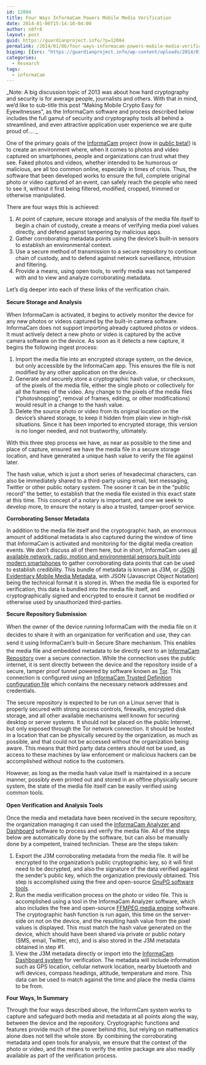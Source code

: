 ```yaml
---
id: 12084
title: Four Ways InformaCam Powers Mobile Media Verification
date: 2014-01-06T15:14:16-04:00
author: n8fr8
layout: post
guid: https://guardianproject.info/?p=12084
permalink: /2014/01/06/four-ways-informacam-powers-mobile-media-verification/
bigimg: [{src: "https://guardianproject.info/wp-content/uploads/2014/01/informacambanner1.jpg",}]
categories:
  - Research
tags:
  - informaCam
---
```

_Note: A big discussion topic of 2013 was about how hard cryptography and security is for average people, journalists and others. With that in mind, we’d like to sub-title this post “Making Mobile Crypto Easy for Eyewitnesses”, as the InformaCam software and process described below includes the full gamut of security and cryptography tools all behind a streamlined, and even attractive application user experience we are quite proud of…. _

One of the primary goals of the [InformaCam](https://guardianproject.info/informa) project (now in [public beta!](https://guardianproject.info/informa)) is to create an environment where, when it comes to photos and video captured on smartphones, people and organizations can trust what they see. Faked photos and videos, whether intended to be humorous or malicious, are all too common online, especially in times of crisis. Thus, the software that been developed works to ensure the full, complete original photo or video captured of an event, can safely reach the people who need to see it, without it first being filtered, modified, cropped, trimmed or otherwise manipulated.

There are four ways this is achieved:

  1. At point of capture, secure storage and analysis of the media file itself to begin a chain of custody, create a means of verifying media pixel values directly, and defend against tampering by malicious apps.
  2. Gather corroborating metadata points using the device’s built-in sensors to establish an environmental context.
  3. Use a secure method of transmission to a secure repository to continue chain of custody, and to defend against network surveillance, intrusion and filtering.
  4. Provide a means, using open tools, to verify media was not tampered with and to view and analyze corroborating metadata.

Let’s dig deeper into each of these links of the verification chain.

<strong style="line-height: 1.5em;">Secure Storage and Analysis</strong>

When InformaCam is activated, it begins to actively monitor the device for any new photos or videos captured by the built-in camera software. InformaCam does not support importing already captured photos or videos. It must actively detect a new photo or video is captured by the active camera software on the device. As soon as it detects a new capture, it begins the following ingest process:

  1. Import the media file into an encrypted storage system, on the device, but only accessible by the InformaCam app. This ensures the file is not modified by any other application on the device.
  2. Generate and securely store a cryptographic hash value, or checksum, of the pixels of the media file, either the single photo or collectively for all the frames of the video. Any change to the pixels of the media files (“photoshopping”, removal of frames, editing, or other modifications) would result in a change to the hash value.
  3. Delete the source photo or video from its original location on the device’s shared storage, to keep it hidden from plain view in high-risk situations. Since it has been imported to encrypted storage, this version is no longer needed, and not trustworthy, ultimately.

With this three step process we have, as near as possible to the time and place of capture, ensured we have the media file in a secure storage location, and have generated a unique hash value to verify the file against later.

The hash value, which is just a short series of hexadecimal characters, can also be immediately shared to a third-party using email, text messaging, Twitter or other public notary system. The sooner it can be in the “public record” the better, to establish that the media file existed in this exact state at this time. This concept of a notary is important, and one we seek to develop more, to ensure the notary is also a trusted, tamper-proof service.

**Corroborating Sensor Metadata**

In addition to the media file itself and the cryptographic hash, an enormous amount of additional metadata is also captured during the window of time that InformaCam is activated and monitoring for the digital media creation events. We don’t discuss all of them here, but in short, InformaCam uses [all available network, radio, motion and environmental sensors built into modern smartphones](http://developer.android.com/guide/topics/sensors/sensors_overview.html) to gather corroborating data points that can be used to establish credibility. This bundle of metadata is known as J3M, or [JSON Evidentiary Mobile Media Metadata](https://dev.guardianproject.info/projects/informacam/wiki/JSON_Mobile_Media_Metadata_(J3M)), with JSON (Javascript Object Notation) being the technical format it is stored in. When the media file is exported for verification, this data is bundled into the media file itself, and cryptographically signed and encrypted to ensure it cannot be modified or otherwise used by unauthorized third-parties.

**Secure Repository Submission**

<span style="line-height: 1.5em;">When the owner of the device running InformaCam with the media file on it decides to share it with an organization for verification and use, they can send it using InformaCam’s built-in Secure Share mechanism. This enables the media file and embedded metadata to be d</span>irectly sent to an [InformaCam Repository](https://github.com/guardianproject/InformaRepo) over a secure connection. While the connection uses the public internet, it is sent directly between the device and the repository inside of a secure, tamper proof tunnel powered by software known as [Tor](https://torproject.org). This connection is configured using an [InformaCam Trusted Definition configuration file](https://dev.guardianproject.info/projects/informacam/wiki/InformaCam_Trusted_Destination_(ICTD)) which contains the necessary network addresses and credentials.

The secure repository is expected to be run on a Linux server that is properly secured with strong access controls, firewalls, encrypted disk storage, and all other available mechanisms well known for securing desktop or server systems. It should not be placed on the public Internet, but only exposed through the Tor network connection. It should be hosted in a location that can be physically secured by the organization, as much as possible, and that could not be accessed without the organization being aware. This means that third party data centers should not be used, as access to these machines by law enforcement or malicious hackers can be accomplished without notice to the customers.

However, as long as the media hash value itself is maintained in a secure manner, possibly even printed out and stored in an offline physically secure system, the state of the media file itself can be easily verified using common tools.

<strong style="line-height: 1.5em;">Open Verification and Analysis Tools</strong>

Once the media and metadata have been received in the secure repository, the organization managing it can used the [InformaCam Analyzer and Dashboard](https://guardianproject.info/informa) software to process and verify the media file. All of the steps below are automatically done by the software, but can also be manually done by a competent, trained technician. These are the steps taken:

  1. Export the J3M corroborating metadata from the media file. It will be encrypted to the organization’s public cryptographic key, so it will first need to be decrypted, and also the signature of the data verified against the sender’s public key, which the organization previously obtained. This step is accomplished using the free and open-source [GnuPG software tools](http://gnupg.org).
  2. Run the media verification process on the photo or video file. This is accomplished using a tool in the InformaCam Analyzer software, which also includes the free and open-source [FFMPEG media engine](http://www.ffmpeg.org/) software. The cryptographic hash function is run again, this time on the server-side on not on the device, and the resulting hash value from the pixel values is displayed. This must match the hash value generated on the device, which should have been shared via private or public notary (SMS, email, Twitter, etc), and is also stored in the J3M metadata obtained in step #1.
  3. View the J3M metadata directly or import into the [InformaCam Dashboard system](https://j3m.info/submission/1110ca88837d710d9c43d49f48afce0b/) for verification. The metadata will include information such as GPS location, cellular network location, nearby bluetooth and wifi devices, compass headings, altitude, temperature and more. This data can be used to match against the time and place the media claims to be from.

**Four Ways, In Summary**

Through the four ways described above, the InformCam system works to capture and safeguard both media and metadata at all points along the way, between the device and the repository. Cryptographic functions and features provide much of the power behind this, but relying on mathematics alone does not tell the whole store. By combining the corroborating metadata and open tools for analysis, we ensure that the context of the photo or video, and the means to verify the entire package are also readily available as part of the verification process.
